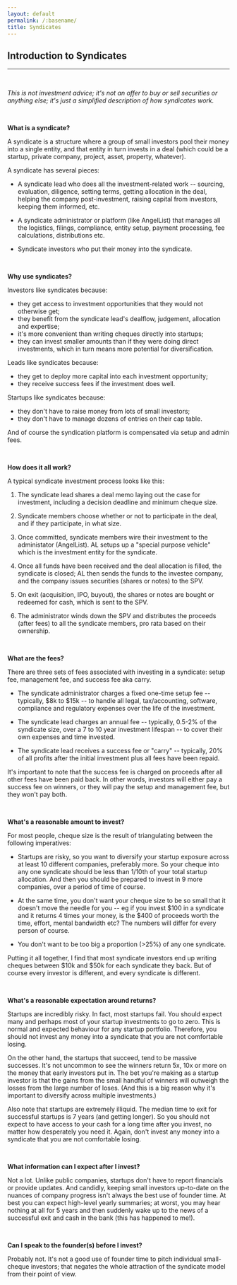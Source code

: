 ```yaml
---
layout: default
permalink: /:basename/
title: Syndicates
---
```


## Introduction to Syndicates

----

<br/> 

*This is not investment advice; it's not an offer to buy or sell securities or anything else; it's just a simplified description of how syndicates work.*

<br/>

**What is a syndicate?**  

A syndicate is a structure where a group of small investors pool their money into a single  entity, and that entity in turn invests in a deal (which could be a startup, private company, project, asset, property, whatever).

A syndicate has several pieces:

* A syndicate lead who does all the investment-related work -- sourcing, evaluation, diligence, setting terms, getting allocation in the deal, helping the company post-investment, raising capital from investors, keeping them informed, etc.   

* A syndicate administrator or platform (like AngelList) that manages all the logistics, filings, compliance, entity setup, payment processing, fee calculations, distributions etc.  

* Syndicate investors who put their money into the syndicate.  

<br/>

**Why use syndicates?**

Investors like syndicates because:  
* they get access to investment opportunities that they would not otherwise get;  
* they benefit from the syndicate lead's dealflow, judgement, allocation and expertise;  
* it's more convenient than writing cheques directly into startups;  
* they can invest smaller amounts than if they were doing direct investments, which in turn means more potential for diversification.

Leads like syndicates because:  
* they get to deploy more capital into each investment opportunity;  
* they receive success fees if the investment does well.  

Startups like syndicates because:
* they don't have to raise money from lots of small investors;  
* they don't have to manage dozens of entries on their cap table.

And of course the syndication platform is compensated via setup and admin fees.

<br/>

**How does it all work?**

A typical syndicate investment process looks like this:

1. The syndicate lead shares a deal memo laying out the case for investment, including a decision deadline and minimum cheque size.  

2. Syndicate members choose whether or not to participate in the deal, and if they participate, in what size.  

3. Once committed, syndicate members wire their investment to the administator (AngelList).  AL setups up a "special purpose vehicle" which is the investment entity for the syndicate.

4. Once all funds have been received and the deal allocation is filled, the syndicate is closed; AL then sends the funds to the investee company, and the company issues securities (shares or notes) to the SPV.

5. On exit (acquisition, IPO, buyout), the shares or notes are bought or redeemed for cash, which is sent to the SPV.  

6. The administrator winds down the SPV and distributes the proceeds (after fees) to all the syndicate members, pro rata based on their ownership.

<br/>

**What are the fees?**

There are three sets of fees associated with investing in a syndicate: setup fee, management fee, and success fee aka carry.  

* The syndicate administrator charges a fixed one-time setup fee -- typically, $8k to $15k -- to handle all legal, tax/accounting, software, compliance and regulatory expenses over the life of the investment.  

* The syndicate lead charges an annual fee -- typically, 0.5-2% of the syndicate size, over a 7 to 10 year investment lifespan -- to cover their own expenses and time invested.

* The syndicate lead receives a success fee or "carry" -- typically, 20% of all profits after the initial investment plus all fees have been repaid.

It's important to note that the success fee is charged on proceeds after all other fees have been paid back.  In other words, investors will either pay a success fee on winners, or they will pay the setup and management fee, but they won't pay both.

<br/>

**What's a reasonable amount to invest?**

For most people, cheque size is the result of triangulating between the following imperatives:

* Startups are risky, so you want to diversify your startup exposure across at least 10 different companies, preferably more.  So your cheque into any one syndicate should be less than 1/10th of your total startup allocation.  And then you should be prepared to invest in 9 more companies, over a period of time of course.

* At the same time, you don't want your cheque size to be so small that it doesn't move the needle for you -- eg if you invest $100 in a syndicate and it returns 4 times your money, is the $400 of proceeds worth the time, effort, mental bandwidth etc?  The numbers will differ for every person of course.

* You don't want to be too big a proportion (>25%) of any one syndicate. 

Putting it all together, I find that most syndicate investors end up writing cheques between $10k and $50k for each syndicate they back.  But of course every investor is different, and every syndicate is different.

<br/>

**What's a reasonable expectation around returns?**

Startups are incredibly risky.  In fact, most startups fail.  You should expect many and perhaps most of your startup investments to go to zero.  This is normal and expected behaviour for any startup portfolio.  Therefore, you should not invest any money into a syndicate that you are not comfortable losing.

On the other hand, the startups that succeed, tend to be massive successes.  It's not uncommon to see the winners return 5x, 10x or more on the money that early investors put in.  The bet you're making as a startup investor is that the gains from the small handful of winners will outweigh the losses from the large number of loses.  (And this is a big reason why it's important to diversify across multiple investments.)

Also note that startups are extremely illiquid.  The median time to exit for successful startups is 7 years (and getting longer).  So you should not expect to have access to your cash for a long time after you invest, no matter how desperately you need it.  Again, don't invest any money into a syndicate that you are not comfortable losing.

<br/>

**What information can I expect after I invest?**

Not a lot.  Unlike public companies, startups don't have to report financials or provide updates.  And candidly, keeping small investors up-to-date on the nuances of company progress isn't always the best use of founder time.  At best you can expect high-level yearly summaries; at worst, you may hear nothing at all for 5 years and then suddenly wake up to the news of a successful exit and cash in the bank (this has happened to me!).

<br/>

**Can I speak to the founder(s) before I invest?**

Probably not.  It's not a good use of founder time to pitch individual small-cheque investors; that negates the whole attraction of the syndicate model from their point of view.  

<br/>
<br/>
<br/>

